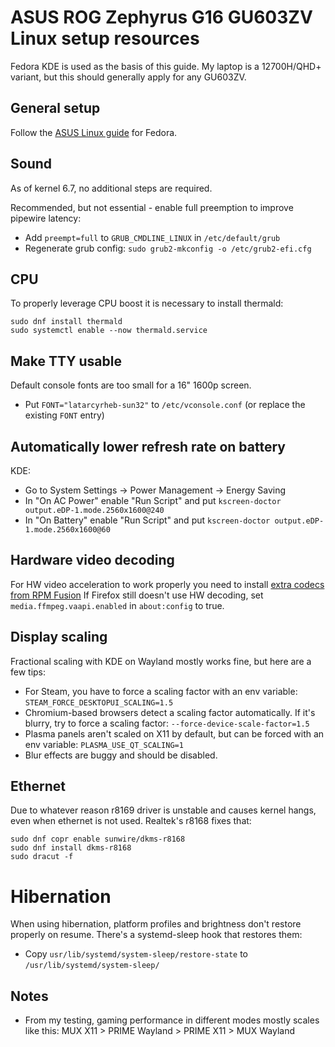 # ASUS ROG Zephyrus G16 GU603ZV Linux setup resources

Fedora KDE is used as the basis of this guide. My laptop is a 12700H/QHD+ variant, but this should generally apply for any GU603ZV.

## General setup

Follow the [ASUS Linux guide](https://asus-linux.org/wiki/fedora-guide/) for Fedora.

## Sound

As of kernel 6.7, no additional steps are required.

Recommended, but not essential - enable full preemption to improve pipewire latency:
* Add `preempt=full` to `GRUB_CMDLINE_LINUX` in `/etc/default/grub`
* Regenerate grub config: `sudo grub2-mkconfig -o /etc/grub2-efi.cfg`

## CPU

To properly leverage CPU boost it is necessary to install thermald:
```
sudo dnf install thermald
sudo systemctl enable --now thermald.service
```

## Make TTY usable

Default console fonts are too small for a 16" 1600p screen.
* Put `FONT="latarcyrheb-sun32"` to `/etc/vconsole.conf` (or replace the existing `FONT` entry)

## Automatically lower refresh rate on battery

KDE:
* Go to System Settings -> Power Management -> Energy Saving
* In "On AC Power" enable "Run Script" and put `kscreen-doctor output.eDP-1.mode.2560x1600@240`
* In "On Battery" enable "Run Script" and put `kscreen-doctor output.eDP-1.mode.2560x1600@60`

## Hardware video decoding

For HW video acceleration to work properly you need to install [extra codecs from RPM Fusion](https://rpmfusion.org/Howto/Multimedia)
If Firefox still doesn't use HW decoding, set `media.ffmpeg.vaapi.enabled` in `about:config` to true.

## Display scaling

Fractional scaling with KDE on Wayland mostly works fine, but here are a few tips:
* For Steam, you have to force a scaling factor with an env variable: `STEAM_FORCE_DESKTOPUI_SCALING=1.5`
* Chromium-based browsers detect a scaling factor automatically. If it's blurry, try to force a scaling factor: `--force-device-scale-factor=1.5`
* Plasma panels aren't scaled on X11 by default, but can be forced with an env variable: `PLASMA_USE_QT_SCALING=1`
* Blur effects are buggy and should be disabled.

## Ethernet

Due to whatever reason r8169 driver is unstable and causes kernel hangs, even when ethernet is not used.
Realtek's r8168 fixes that:
```
sudo dnf copr enable sunwire/dkms-r8168
sudo dnf install dkms-r8168
sudo dracut -f
```

# Hibernation

When using hibernation, platform profiles and brightness don't restore properly on resume.
There's a systemd-sleep hook that restores them:
* Copy `usr/lib/systemd/system-sleep/restore-state` to `/usr/lib/systemd/system-sleep/`


## Notes

* From my testing, gaming performance in different modes mostly scales like this: MUX X11 > PRIME Wayland > PRIME X11 > MUX Wayland